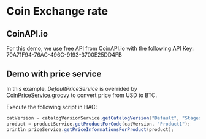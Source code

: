 # Coin Exchange rate

## CoinAPI.io

For this demo, we use free API from CoinAPI.io with the following API Key: 70A71F94-76AC-496C-9193-3700E25DD4FB

## Demo with price service
In this example, _DefaultPriceService_ is overrided by [CoinPriceService.groovy](/helloworld/src/main/groovy/CoinPriceService.groovy) to convert price from USD to BTC.

Execute the following script in HAC:

```groovy
catVersion = catalogVersionService.getCatalogVersion("Default", "Staged");
product = productService.getProductForCode(catVersion, "Product1");
println priceService.getPriceInformationsForProduct(product);
```

<br/>
